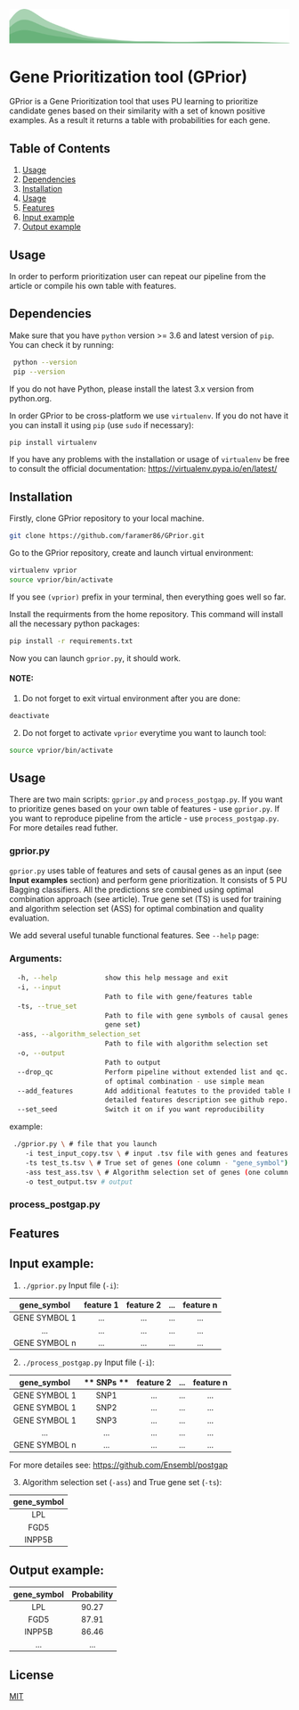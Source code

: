 ![](logo.png)

# Gene Prioritization tool (GPrior)

GPrior is a Gene Prioritization tool that uses PU learning to prioritize candidate genes based on their similarity with a set of known positive examples. As a result it returns a table with probabilities for each gene.

## Table of Contents

1. [Usage](#usage)
2. [Dependencies](#dependencies)
3. [Installation](#installation)
4. [Usage](#usage)
5. [Features](#features)
6. [Input example](#input-example)
7. [Output example](#output-example)

## Usage

In order to perform prioritization user can repeat our pipeline from the article or compile his own table with features.

## Dependencies 

Make sure that you have `python` version >= 3.6 and latest version of `pip`. You can check it by running:

```bash
 python --version
 pip --version
```

If you do not have Python, please install the latest 3.x version from python.org.

In order GPrior to be cross-platform we use `virtualenv`. If you do not have it you can install it using `pip` (use `sudo` if necessary):

```bash
pip install virtualenv
```

If you have any problems with the installation or usage  of `virtualenv` be free to consult the official documentation: https://virtualenv.pypa.io/en/latest/

## Installation

Firstly, clone GPrior repository to your local machine. 

```bash
git clone https://github.com/faramer86/GPrior.git
```

Go to the GPrior repository, create and launch virtual environment:

```bash
virtualenv vprior
source vprior/bin/activate
```

If you see `(vprior)` prefix in your terminal, then everything goes well so far.

Install the requirments from the home repository. 
This command will install all the necessary python packages:

```bash
pip install -r requirements.txt
```

Now you can launch `gprior.py`, it should work.

#### NOTE:

1) Do not forget to exit virtual environment after you are done:

```bash
deactivate
```

2) Do not forget to activate `vprior` everytime you want to launch tool:

```bash
source vprior/bin/activate
```

## Usage

There are two main scripts: `gprior.py` and `process_postgap.py`. If you want to prioritize genes based on your own table of features - use `gprior.py`. If you want to reproduce pipeline from the article - use `process_postgap.py`. For more detailes read futher.

### gprior.py

`gprior.py` uses table of features and sets of causal genes as an input (see **Input examples** section) and perform gene prioritization. It consists of 5 PU Bagging classifiers. All the predictions sre combined using optimal combination approach (see article). True gene set (TS) is used for training and algorithm selection set (ASS) for optimal combination and quality evaluation.

We add several useful tunable functional features. See `--help` page:

### Arguments:

```bash
  -h, --help            show this help message and exit
  -i, --input
                        Path to file with gene/features table
  -ts, --true_set 
                        Path to file with gene symbols of causal genes (True
                        gene set)
  -ass, --algorithm_selection_set 
                        Path to file with algorithm selection set
  -o, --output
                        Path to output
  --drop_qc             Perform pipeline without extended list and qc. Instead
                        of optimal combination - use simple mean
  --add_features        Add additional featutes to the provided table For
                        detailed features description see github repo.
  --set_seed            Switch it on if you want reproducibility

```
example:

```bash
 ./gprior.py \ # file that you launch
    -i test_input_copy.tsv \ # input .tsv file with genes and features (see input example) 
    -ts test_ts.tsv \ # True set of genes (one column - "gene_symbol")
    -ass test_ass.tsv \ # Algorithm selection set of genes (one column - "gene_symbol")
    -o test_output.tsv # output
```

### process_postgap.py

## Features

## Input example:

1) `./gprior.py` Input file (`-i`):

 |**gene_symbol**| **feature 1** |**feature 2**|**...**|**feature n**|
 |:----:| :--------------------: |:--------------------:|---|:--------------------:|
 |GENE SYMBOL 1| ... </br>  | ... </br> |...|... </br> |
 |...|...| ... |...|...|...|
 |GENE SYMBOL n| ... </br> |... </br> |...|... </br>|

2) `./process_postgap.py` Input file (`-i`):

 |**gene_symbol**| ** SNPs ** |**feature 2**|**...**|**feature n**|
 |:----:| :--------------------: |:--------------------:|---|:--------------------:|
 |GENE SYMBOL 1| SNP1 </br>  | ... </br> |...|... </br> |
 |GENE SYMBOL 1| SNP2 </br>  | ... </br> |...|... </br> |
 |GENE SYMBOL 1| SNP3 </br>  | ... </br> |...|... </br> |
 |...|...| ... |...|...|...|
 |GENE SYMBOL n| ... </br> |... </br> |...|... </br>|

For more detailes see: https://github.com/Ensembl/postgap

3) Algorithm selection set (`-ass`) and True gene set (`-ts`):

| **gene_symbol** | 
| :-------------: | 
| LPL             |   
| FGD5            |
| INPP5B          |

## Output example:

| **gene_symbol** | **Probability** | 
| :-------------: | :--------------:| 
| LPL             |    90.27        |   
| FGD5            |    87.91        |
| INPP5B          |    86.46        |
|   ...           |     ...         |

## License
[MIT](https://choosealicense.com/licenses/mit/)
